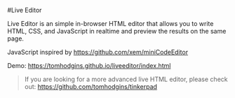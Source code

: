 #Live Editor

Live Editor is an simple in-browser HTML editor that allows you to write HTML, CSS, and JavaScript in realtime and preview the results on the same page.

JavaScript inspired by https://github.com/xem/miniCodeEditor

Demo: https://tomhodgins.github.io/liveeditor/index.html

> If you are looking for a more advanced live HTML editor, please check out: https://github.com/tomhodgins/tinkerpad
